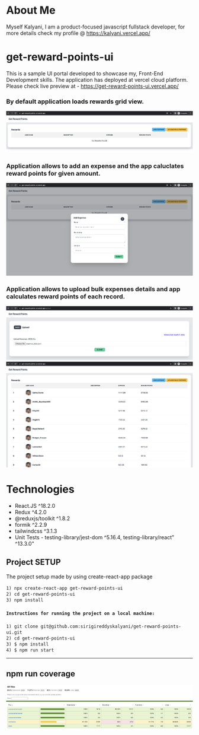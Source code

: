 # About Me
Myself Kalyani, I am a product-focused javascript fullstack developer, for more details check my profile @ https://kalyani.vercel.app/

# get-reward-points-ui
This is a sample UI portal developed to showcase my, Front-End Development skills. The application has deployed at vercel cloud platform.
Please check live preview at - https://get-reward-points-ui.vercel.app/
### By default application loads rewards grid view.
![picture alt](https://raw.githubusercontent.com/sirigireddyskalyani/get-reward-points-ui/main/showcase/defaultView.png)
### Application allows to add an expense and the app caluclates reward points for given amount.
![picture alt](https://raw.githubusercontent.com/sirigireddyskalyani/get-reward-points-ui/main/showcase/addExpensesView.png)
### Application allows to upload bulk expenses details and app calculates reward points of each record.
![picture alt](https://raw.githubusercontent.com/sirigireddyskalyani/get-reward-points-ui/main/showcase/uploadExpenseListView.png)
![picture alt](https://raw.githubusercontent.com/sirigireddyskalyani/get-reward-points-ui/main/showcase/dataView.png)

# Technologies 
* React.JS ^18.2.0
* Redux ^4.2.0
* @reduxjs/toolkit ^1.8.2
* formik ^2.2.9
* tailwindcss ^3.1.3
* Unit Tests - testing-library/jest-dom ^5.16.4, testing-library/react" ^13.3.0"

## Project SETUP ##
The project setup made by using create-react-app package
```
1) npx create-react-app get-reward-points-ui
2) cd get-reward-points-ui
3) npm install
```
#### `Instructions for running the project on a local machine:`
```
1) git clone git@github.com:sirigireddyskalyani/get-reward-points-ui.git
2) cd get-reward-points-ui
3) $ npm install
4) $ npm run start
```
- - - -
## npm run coverage ##
![picture alt](https://raw.githubusercontent.com/sirigireddyskalyani/get-reward-points-ui/main/showcase/codecoverage.png)
